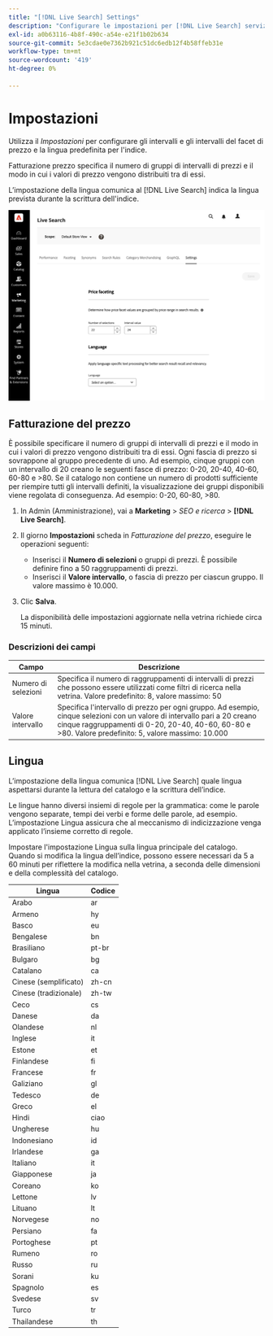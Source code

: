 ```yaml
---
title: "[!DNL Live Search] Settings"
description: "Configurare le impostazioni per [!DNL Live Search] servizio."
exl-id: a0b63116-4b8f-490c-a54e-e21f1b02b634
source-git-commit: 5e3cdae0e7362b921c51dc6edb12f4b58ffeb31e
workflow-type: tm+mt
source-wordcount: '419'
ht-degree: 0%

---
```


# Impostazioni

Utilizza il *Impostazioni* per configurare gli intervalli e gli intervalli del facet di prezzo e la lingua predefinita per l&#39;indice.

Fatturazione prezzo specifica il numero di gruppi di intervalli di prezzi e il modo in cui i valori di prezzo vengono distribuiti tra di essi.

L’impostazione della lingua comunica al [!DNL Live Search] indica la lingua prevista durante la scrittura dell&#39;indice.

![Impostazioni](assets/settings.png)

## Fatturazione del prezzo

È possibile specificare il numero di gruppi di intervalli di prezzi e il modo in cui i valori di prezzo vengono distribuiti tra di essi. Ogni fascia di prezzo si sovrappone al gruppo precedente di uno. Ad esempio, cinque gruppi con un intervallo di 20 creano le seguenti fasce di prezzo: 0-20, 20-40, 40-60, 60-80 e >80. Se il catalogo non contiene un numero di prodotti sufficiente per riempire tutti gli intervalli definiti, la visualizzazione dei gruppi disponibili viene regolata di conseguenza. Ad esempio: 0-20, 60-80, >80.

1. In Admin (Amministrazione), vai a **Marketing** > *SEO e ricerca* > **[!DNL Live Search]**.
1. Il giorno **Impostazioni** scheda in *Fatturazione del prezzo*, eseguire le operazioni seguenti:
   * Inserisci il **Numero di selezioni** o gruppi di prezzi. È possibile definire fino a 50 raggruppamenti di prezzi.
   * Inserisci il **Valore intervallo**, o fascia di prezzo per ciascun gruppo. Il valore massimo è 10.000.
1. Clic **Salva**.

   La disponibilità delle impostazioni aggiornate nella vetrina richiede circa 15 minuti.

### Descrizioni dei campi

| Campo | Descrizione |
|--- |--- |
| Numero di selezioni | Specifica il numero di raggruppamenti di intervalli di prezzi che possono essere utilizzati come filtri di ricerca nella vetrina. Valore predefinito: 8, valore massimo: 50 |
| Valore intervallo | Specifica l&#39;intervallo di prezzo per ogni gruppo. Ad esempio, cinque selezioni con un valore di intervallo pari a 20 creano cinque raggruppamenti di 0-20, 20-40, 40-60, 60-80 e >80. Valore predefinito: 5, valore massimo: 10.000 |

## Lingua

L’impostazione della lingua comunica [!DNL Live Search] quale lingua aspettarsi durante la lettura del catalogo e la scrittura dell’indice.

Le lingue hanno diversi insiemi di regole per la grammatica: come le parole vengono separate, tempi dei verbi e forme delle parole, ad esempio.
L’impostazione Lingua assicura che al meccanismo di indicizzazione venga applicato l’insieme corretto di regole.

Impostare l&#39;impostazione Lingua sulla lingua principale del catalogo. Quando si modifica la lingua dell’indice, possono essere necessari da 5 a 60 minuti per riflettere la modifica nella vetrina, a seconda delle dimensioni e della complessità del catalogo.

| Lingua | Codice |
|----|----|
| Arabo | ar |
| Armeno | hy |
| Basco | eu |
| Bengalese | bn |
| Brasiliano | pt-br |
| Bulgaro | bg |
| Catalano | ca |
| Cinese (semplificato) | zh-cn |
| Cinese (tradizionale) | zh-tw |
| Ceco | cs |
| Danese | da |
| Olandese | nl |
| Inglese | it |
| Estone | et |
| Finlandese | fi |
| Francese | fr |
| Galiziano | gl |
| Tedesco | de |
| Greco | el |
| Hindi | ciao |
| Ungherese | hu |
| Indonesiano | id |
| Irlandese | ga |
| Italiano | it |
| Giapponese | ja |
| Coreano | ko |
| Lettone | lv |
| Lituano | lt |
| Norvegese | no |
| Persiano | fa |
| Portoghese | pt |
| Rumeno | ro |
| Russo | ru |
| Sorani | ku |
| Spagnolo | es |
| Svedese | sv |
| Turco | tr |
| Thailandese | th |
